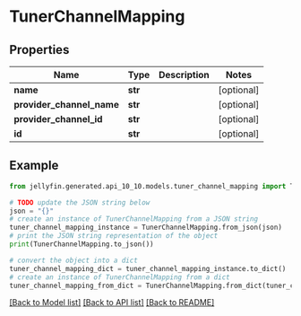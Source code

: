# TunerChannelMapping


## Properties

Name | Type | Description | Notes
------------ | ------------- | ------------- | -------------
**name** | **str** |  | [optional] 
**provider_channel_name** | **str** |  | [optional] 
**provider_channel_id** | **str** |  | [optional] 
**id** | **str** |  | [optional] 

## Example

```python
from jellyfin.generated.api_10_10.models.tuner_channel_mapping import TunerChannelMapping

# TODO update the JSON string below
json = "{}"
# create an instance of TunerChannelMapping from a JSON string
tuner_channel_mapping_instance = TunerChannelMapping.from_json(json)
# print the JSON string representation of the object
print(TunerChannelMapping.to_json())

# convert the object into a dict
tuner_channel_mapping_dict = tuner_channel_mapping_instance.to_dict()
# create an instance of TunerChannelMapping from a dict
tuner_channel_mapping_from_dict = TunerChannelMapping.from_dict(tuner_channel_mapping_dict)
```
[[Back to Model list]](README.md#documentation-for-models) [[Back to API list]](README.md#documentation-for-api-endpoints) [[Back to README]](README.md)



